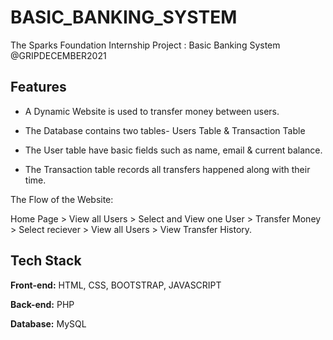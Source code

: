 # BASIC_BANKING_SYSTEM

The Sparks Foundation Internship Project : Basic Banking System
@GRIPDECEMBER2021

## Features

- A Dynamic Website is used to transfer money between users.

- The Database contains two tables- Users Table & Transaction Table

- The User table have basic fields such as name, email & current balance.

- The Transaction table records all transfers happened along with their time.

The Flow of the Website:

Home Page > View all Users > Select and View one User > Transfer Money > Select reciever > View all Users > View Transfer History.


## Tech Stack

**Front-end:** HTML, CSS, BOOTSTRAP, JAVASCRIPT

**Back-end:** PHP

**Database:** MySQL
